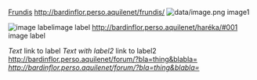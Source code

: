 [Frundis](http://bardinflor.perso.aquilenet/frundis/)
<http://bardinflor.perso.aquilenet/frundis/>
![data/image.png](data/image.png) image1

![image label](data/image.png)image label
<http://bardinflor.perso.aquilenet/haréka/#001> image
label

*Text* link to label *Text with label2* link to label2
<http://bardinflor.perso.aquilenet/forum/?bla=thing&blabla=>
*<http://bardinflor.perso.aquilenet/forum/?bla=thing&blabla=>*

